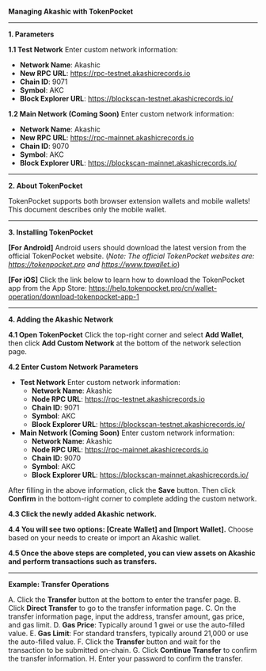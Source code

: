 ﻿**Managing Akashic with TokenPocket**

-----
**1. Parameters**

**1.1 Test Network**
Enter custom network information:

- **Network Name**: Akashic
- **New RPC URL**: https://rpc-testnet.akashicrecords.io
- **Chain ID**: 9071
- **Symbol**: AKC
- **Block Explorer URL**: https://blockscan-testnet.akashicrecords.io/

**1.2 Main Network (Coming Soon)**
Enter custom network information:

- **Network Name**: Akashic
- **New RPC URL**: https://rpc-mainnet.akashicrecords.io
- **Chain ID**: 9070
- **Symbol**: AKC
- **Block Explorer URL**: https://blockscan-mainnet.akashicrecords.io/
-----
**2. About TokenPocket**

TokenPocket supports both browser extension wallets and mobile wallets! This document describes only the mobile wallet.

-----
**3. Installing TokenPocket**

**[For Android]**
Android users should download the latest version from the official TokenPocket website.
(*Note: The official TokenPocket websites are: https://tokenpocket.pro and https://www.tpwallet.io*)

**[For iOS]**
Click the link below to learn how to download the TokenPocket app from the App Store:
https://help.tokenpocket.pro/cn/wallet-operation/download-tokenpocket-app-1

-----
**4. Adding the Akashic Network**

**4.1 Open TokenPocket**
Click the top-right corner and select **Add Wallet**, then click **Add Custom Network** at the bottom of the network selection page.

**4.2 Enter Custom Network Parameters**

- **Test Network**
  Enter custom network information:
  - **Network Name**: Akashic
  - **Node RPC URL**: https://rpc-testnet.akashicrecords.io
  - **Chain ID**: 9071
  - **Symbol**: AKC
  - **Block Explorer URL**: https://blockscan-testnet.akashicrecords.io/
- **Main Network (Coming Soon)**
  Enter custom network information:
  - **Network Name**: Akashic
  - **Node RPC URL**: https://rpc-mainnet.akashicrecords.io
  - **Chain ID**: 9070
  - **Symbol**: AKC
  - **Block Explorer URL**: https://blockscan-mainnet.akashicrecords.io/

After filling in the above information, click the **Save** button. Then click **Confirm** in the bottom-right corner to complete adding the custom network.

**4.3 Click the newly added Akashic network.**

**4.4 You will see two options: [Create Wallet] and [Import Wallet].**
Choose based on your needs to create or import an Akashic wallet.

**4.5 Once the above steps are completed, you can view assets on Akashic and perform transactions such as transfers.**

-----
**Example: Transfer Operations**

A. Click the **Transfer** button at the bottom to enter the transfer page.
B. Click **Direct Transfer** to go to the transfer information page.
C. On the transfer information page, input the address, transfer amount, gas price, and gas limit.
D. **Gas Price**: Typically around 1 gwei or use the auto-filled value.
E. **Gas Limit**: For standard transfers, typically around 21,000 or use the auto-filled value.
F. Click the **Transfer** button and wait for the transaction to be submitted on-chain.
G. Click **Continue Transfer** to confirm the transfer information.
H. Enter your password to confirm the transfer.

